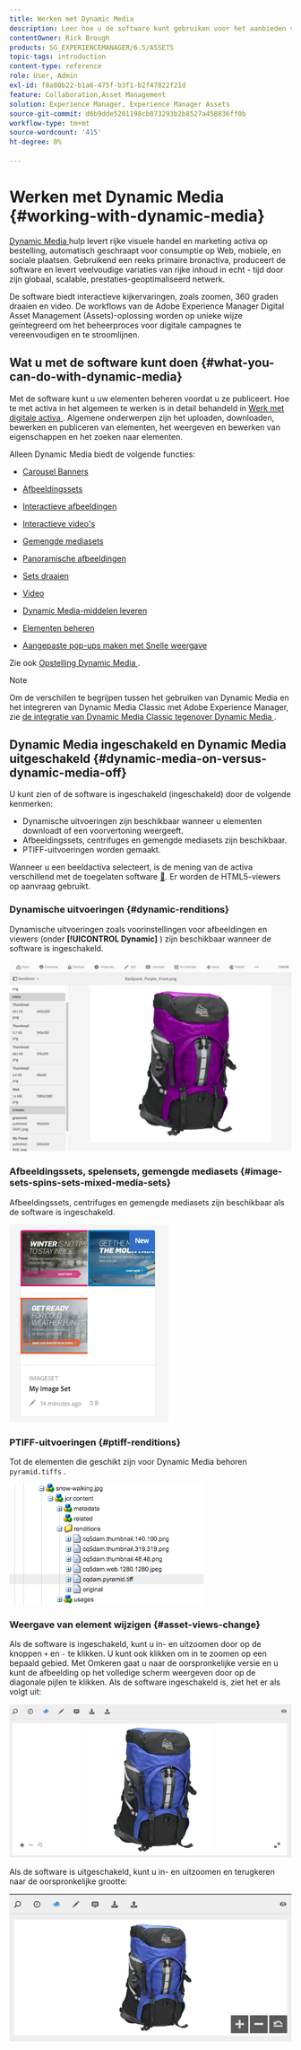 ```yaml
---
title: Werken met Dynamic Media
description: Leer hoe u de software kunt gebruiken voor het aanbieden van middelen voor websites, mobiele websites en sociale sites.
contentOwner: Rick Brough
products: SG_EXPERIENCEMANAGER/6.5/ASSETS
topic-tags: introduction
content-type: reference
role: User, Admin
exl-id: f8a80b22-b1a6-475f-b3f1-b2f47822f21d
feature: Collaboration,Asset Management
solution: Experience Manager, Experience Manager Assets
source-git-commit: d6b9dde5201198cb073293b2b8527a458836ff0b
workflow-type: tm+mt
source-wordcount: '415'
ht-degree: 0%

---
```


# Werken met Dynamic Media {#working-with-dynamic-media}

[ Dynamic Media ](https://business.adobe.com/products/experience-manager/assets/dynamic-media.html) hulp levert rijke visuele handel en marketing activa op bestelling, automatisch geschraapt voor consumptie op Web, mobiele, en sociale plaatsen. Gebruikend een reeks primaire bronactiva, produceert de software en levert veelvoudige variaties van rijke inhoud in echt - tijd door zijn globaal, scalable, prestaties-geoptimaliseerd netwerk.

De software biedt interactieve kijkervaringen, zoals zoomen, 360 graden draaien en video. De workflows van de Adobe Experience Manager Digital Asset Management (Assets)-oplossing worden op unieke wijze geïntegreerd om het beheerproces voor digitale campagnes te vereenvoudigen en te stroomlijnen.

<!-- >ARTICLE IS MISSING. GIVES 404 [!NOTE]
>
>A Community article is available on [Working with Adobe Experience Manager and Dynamic Media](https://helpx.adobe.com/experience-manager/using/aem_dynamic_media.html). -->

## Wat u met de software kunt doen {#what-you-can-do-with-dynamic-media}

Met de software kunt u uw elementen beheren voordat u ze publiceert. Hoe te met activa in het algemeen te werken is in detail behandeld in [ Werk met digitale activa ](manage-assets.md). Algemene onderwerpen zijn het uploaden, downloaden, bewerken en publiceren van elementen, het weergeven en bewerken van eigenschappen en het zoeken naar elementen.

Alleen Dynamic Media biedt de volgende functies:

* [Carousel Banners](carousel-banners.md)
* [Afbeeldingssets](image-sets.md)
* [Interactieve afbeeldingen](interactive-images.md)
* [Interactieve video&#39;s](interactive-videos.md)
* [Gemengde mediasets](mixed-media-sets.md)
* [Panoramische afbeeldingen](panoramic-images.md)

* [Sets draaien](spin-sets.md)
* [Video](video.md)
* [Dynamic Media-middelen leveren](delivering-dynamic-media-assets.md)
* [Elementen beheren](managing-assets.md)
* [Aangepaste pop-ups maken met Snelle weergave](custom-pop-ups.md)

Zie ook [ Opstelling Dynamic Media ](administering-dynamic-media.md).

>[!NOTE]
>
>Om de verschillen te begrijpen tussen het gebruiken van Dynamic Media en het integreren van Dynamic Media Classic met Adobe Experience Manager, zie [ de integratie van Dynamic Media Classic tegenover Dynamic Media ](/help/sites-administering/scene7.md#aem-scene-integration-versus-dynamic-media).

## Dynamic Media ingeschakeld en Dynamic Media uitgeschakeld {#dynamic-media-on-versus-dynamic-media-off}

U kunt zien of de software is ingeschakeld (ingeschakeld) door de volgende kenmerken:

* Dynamische uitvoeringen zijn beschikbaar wanneer u elementen downloadt of een voorvertoning weergeeft.
* Afbeeldingssets, centrifuges en gemengde mediasets zijn beschikbaar.
* PTIFF-uitvoeringen worden gemaakt.

Wanneer u een beeldactiva selecteert, is de mening van de activa verschillend met de toegelaten software [&#128279;](config-dynamic.md#enabling-dynamic-media). Er worden de HTML5-viewers op aanvraag gebruikt.

### Dynamische uitvoeringen {#dynamic-renditions}

Dynamische uitvoeringen zoals voorinstellingen voor afbeeldingen en viewers (onder **[!UICONTROL Dynamic]** ) zijn beschikbaar wanneer de software is ingeschakeld.

![ chlimage_1-358 ](assets/chlimage_1-358.png)

### Afbeeldingssets, spelensets, gemengde mediasets {#image-sets-spins-sets-mixed-media-sets}

Afbeeldingssets, centrifuges en gemengde mediasets zijn beschikbaar als de software is ingeschakeld.

![ chlimage_1-359 ](assets/chlimage_1-359.png)

### PTIFF-uitvoeringen {#ptiff-renditions}

Tot de elementen die geschikt zijn voor Dynamic Media behoren `pyramid.tiffs` .

![ chlimage_1-360 ](assets/chlimage_1-360.png)

### Weergave van element wijzigen {#asset-views-change}

Als de software is ingeschakeld, kunt u in- en uitzoomen door op de knoppen `+` en `-` te klikken. U kunt ook klikken om in te zoomen op een bepaald gebied. Met Omkeren gaat u naar de oorspronkelijke versie en u kunt de afbeelding op het volledige scherm weergeven door op de diagonale pijlen te klikken. Als de software ingeschakeld is, ziet het er als volgt uit:

![ chlimage_1-361 ](assets/chlimage_1-361.png)

Als de software is uitgeschakeld, kunt u in- en uitzoomen en terugkeren naar de oorspronkelijke grootte:

![ chlimage_1-362 ](assets/chlimage_1-362.png)
